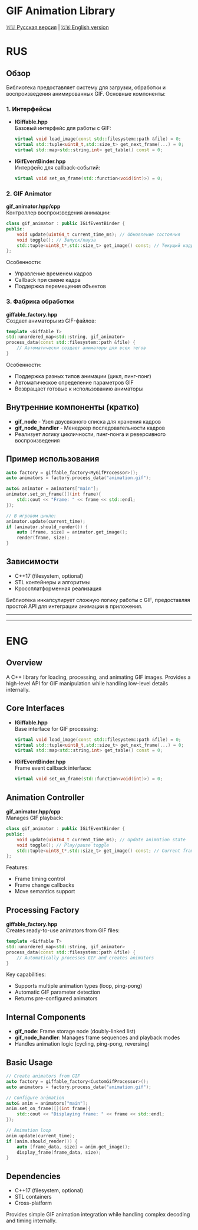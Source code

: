 # GIF Animation Library

[🇷🇺 Русская версия](#rus) | [🇬🇧 English version](#eng)


# RUS

## Обзор
Библиотека предоставляет систему для загрузки, обработки и воспроизведения анимированных GIF. Основные компоненты:

### 1. Интерфейсы
- **IGiffable.hpp**  
  Базовый интерфейс для работы с GIF:
  ```cpp
  virtual void load_image(const std::filesystem::path &file) = 0;
  virtual std::tuple<uint8_t,std::size_t> get_next_frame(...) = 0;
  virtual std::map<std::string,int> get_table() const = 0;
  ```

- **IGifEventBinder.hpp**  
  Интерфейс для callback-событий:
  ```cpp
  virtual void set_on_frame(std::function<void(int)>) = 0;
  ```

### 2. GIF Animator
**gif_animator.hpp/cpp**  
Контроллер воспроизведения анимации:
```cpp
class gif_animator : public IGifEventBinder {
public:
    void update(uint64_t current_time_ms); // Обновление состояния
    void toggle(); // Запуск/пауза
    std::tuple<uint8_t*,std::size_t> get_image() const; // Текущий кадр
};
```
Особенности:
- Управление временем кадров
- Callback при смене кадра
- Поддержка перемещения объектов

### 3. Фабрика обработки
**giffable_factory.hpp**  
Создает аниматоры из GIF-файлов:
```cpp
template <Giffable T>
std::unordered_map<std::string, gif_animator> 
process_data(const std::filesystem::path &file) {
    // Автоматически создает аниматоры для всех тегов
}
```
Особенности:
- Поддержка разных типов анимации (цикл, пинг-понг)
- Автоматическое определение параметров GIF
- Возвращает готовые к использованию аниматоры

## Внутренние компоненты (кратко)
- **gif_node** - Узел двусвязного списка для хранения кадров
- **gif_node_handler** - Менеджер последовательности кадров
- Реализует логику цикличности, пинг-понга и реверсивного воспроизведения

## Пример использования
```cpp
auto factory = giffable_factory<MyGifProcessor>();
auto animators = factory.process_data("animation.gif");

auto& animator = animators["main"];
animator.set_on_frame([](int frame){ 
    std::cout << "Frame: " << frame << std::endl;
});

// В игровом цикле:
animator.update(current_time);
if (animator.should_render()) {
    auto [frame, size] = animator.get_image();
    render(frame, size);
}
```

## Зависимости
- C++17 (filesystem, optional)
- STL контейнеры и алгоритмы
- Кроссплатформенная реализация

Библиотека инкапсулирует сложную логику работы с GIF, предоставляя простой API для интеграции анимации в приложения.

---
---
# ENG

## Overview
A C++ library for loading, processing, and animating GIF images. Provides a high-level API for GIF manipulation while handling low-level details internally.

## Core Interfaces
- **IGiffable.hpp**  
  Base interface for GIF processing:
  ```cpp
  virtual void load_image(const std::filesystem::path &file) = 0;
  virtual std::tuple<uint8_t,std::size_t> get_next_frame(...) = 0;
  virtual std::map<std::string,int> get_table() const = 0;
  ```

- **IGifEventBinder.hpp**  
  Frame event callback interface:
  ```cpp
  virtual void set_on_frame(std::function<void(int)>) = 0;
  ```

## Animation Controller
**gif_animator.hpp/cpp**  
Manages GIF playback:
```cpp
class gif_animator : public IGifEventBinder {
public:
    void update(uint64_t current_time_ms); // Update animation state
    void toggle(); // Play/pause toggle
    std::tuple<uint8_t*,std::size_t> get_image() const; // Current frame
};
```
Features:
- Frame timing control
- Frame change callbacks
- Move semantics support

## Processing Factory
**giffable_factory.hpp**  
Creates ready-to-use animators from GIF files:
```cpp
template <Giffable T>
std::unordered_map<std::string, gif_animator> 
process_data(const std::filesystem::path &file) {
    // Automatically processes GIF and creates animators
}
```
Key capabilities:
- Supports multiple animation types (loop, ping-pong)
- Automatic GIF parameter detection
- Returns pre-configured animators

## Internal Components
- **gif_node**: Frame storage node (doubly-linked list)
- **gif_node_handler**: Manages frame sequences and playback modes
- Handles animation logic (cycling, ping-pong, reversing)

## Basic Usage
```cpp
// Create animators from GIF
auto factory = giffable_factory<CustomGifProcessor>();
auto animators = factory.process_data("animation.gif");

// Configure animation
auto& anim = animators["main"];
anim.set_on_frame([](int frame){ 
    std::cout << "Displaying frame: " << frame << std::endl;
});

// Animation loop
anim.update(current_time);
if (anim.should_render()) {
    auto [frame_data, size] = anim.get_image();
    display_frame(frame_data, size);
}
```

## Dependencies
- C++17 (filesystem, optional)
- STL containers
- Cross-platform

Provides simple GIF animation integration while handling complex decoding and timing internally.

